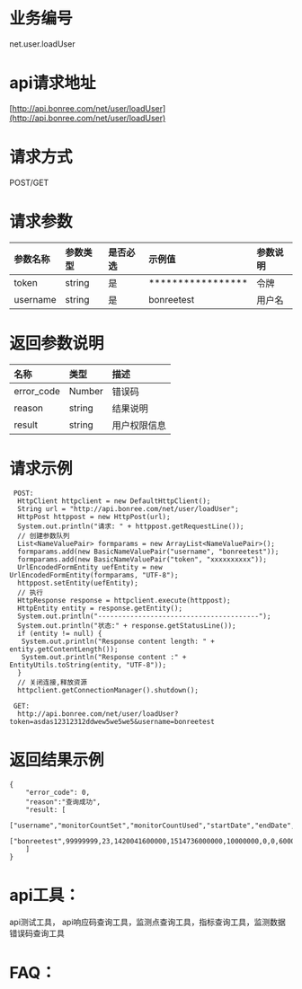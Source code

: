 # 业务编号

net.user.loadUser

# api请求地址

[http://api.bonree.com/net/user/loadUser](http://api.bonree.com/net/user/loadUser)

# 请求方式

POST/GET

# 请求参数

| 参数名称 | 参数类型 | 是否必选 | 示例值 | 参数说明 |
| :--- | :--- | :--- | :--- | :--- |
| token | string | 是 | \*\*\*\*\*\*\*\*\*\*\*\*\*\*\*\*\* | 令牌 |
| username | string | 是 | bonreetest | 用户名 |

# 返回参数说明

| 名称 | 类型 | 描述 |
| :--- | :--- | :--- |
| error\_code | Number | 错误码 |
| reason | string | 结果说明 |
| result | string | 用户权限信息 |

# 请求示例

```
 POST:
  HttpClient httpclient = new DefaultHttpClient();
  String url = "http://api.bonree.com/net/user/loadUser";
  HttpPost httppost = new HttpPost(url);
  System.out.println("请求: " + httppost.getRequestLine());
  // 创建参数队列
  List<NameValuePair> formparams = new ArrayList<NameValuePair>();
  formparams.add(new BasicNameValuePair("username", "bonreetest"));
  formparams.add(new BasicNameValuePair("token", "xxxxxxxxxx"));
  UrlEncodedFormEntity uefEntity = new UrlEncodedFormEntity(formparams, "UTF-8");
  httppost.setEntity(uefEntity);
  // 执行
  HttpResponse response = httpclient.execute(httppost);
  HttpEntity entity = response.getEntity();
  System.out.println("----------------------------------------");
  System.out.println("状态:" + response.getStatusLine());
  if (entity != null) {
   System.out.println("Response content length: " + entity.getContentLength());
   System.out.println("Response content :" + EntityUtils.toString(entity, "UTF-8"));
  }
  // 关闭连接,释放资源
  httpclient.getConnectionManager().shutdown();

 GET:
  http://api.bonree.com/net/user/loadUser?token=asdas12312312ddwew5we5we5&username=bonreetest
```

# 返回结果示例

```
{
    "error_code": 0,
    "reason":"查询成功",
    "result: [
        ["username","monitorCountSet","monitorCountUsed","startDate","endDate","mobMonitorCountSet","mobMonitorCountUsed","monitorMode","appHuifangTimeSet","appHuifangTimeUsed","appHuifangFlowSet","appHuifangFlowUsed","urlnumSet","urlnumUsed"],
        ["bonreetest",99999999,23,1420041600000,1514736000000,10000000,0,0,60000,0,1024,0,9999,22]
    ]
}
```

# api工具：

api测试工具， api响应码查询工具，监测点查询工具，指标查询工具，监测数据错误码查询工具

# FAQ：



